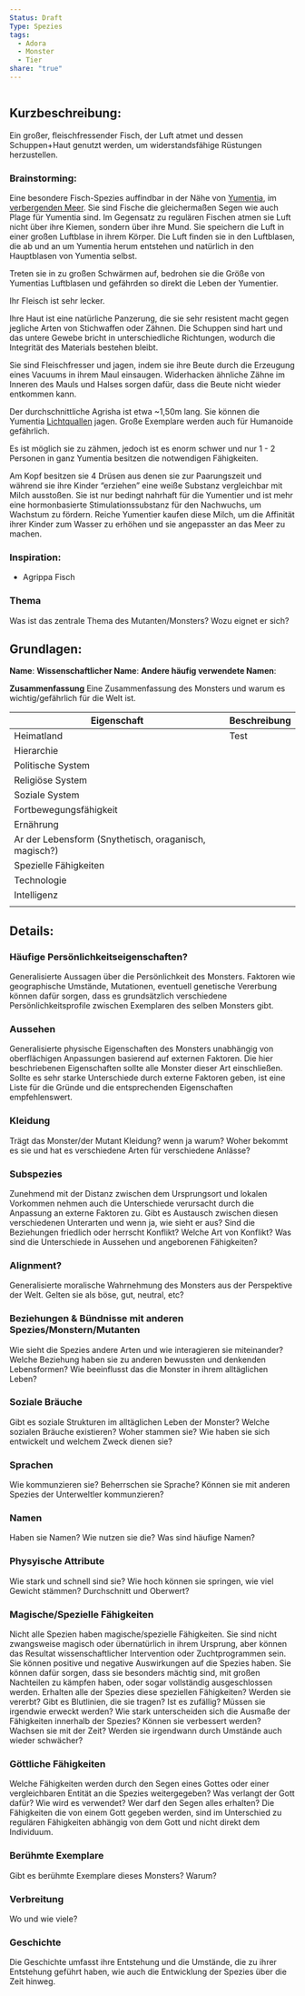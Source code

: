 ```yaml
---
Status: Draft
Type: Spezies
tags:
  - Adora
  - Monster
  - Tier
share: "true"
---
```

```table-of-contents
```

## Kurzbeschreibung:
 
Ein großer, fleischfressender Fisch, der Luft atmet und dessen Schuppen+Haut genutzt werden, um widerstandsfähige Rüstungen herzustellen. 

### Brainstorming:

Eine besondere Fisch-Spezies auffindbar in der Nähe von [Yumentia](../Setting/Orte/Biome/Meere/Das%20Verbergende%20Meer/Yumentia.md), im [verbergenden Meer](../Setting/Orte/Biome/Meere/Das%20Verbergende%20Meer/index.md). Sie sind Fische die gleichermaßen Segen wie auch Plage für Yumentia sind. Im Gegensatz zu regulären Fischen atmen sie Luft nicht über ihre Kiemen, sondern über ihre Mund. Sie speichern die Luft in einer großen Luftblase in ihrem Körper. Die Luft finden sie in den Luftblasen, die ab und an um Yumentia herum entstehen und natürlich in den Hauptblasen von Yumentia selbst. 

Treten sie in zu großen Schwärmen auf, bedrohen sie die Größe von Yumentias Luftblasen und gefährden so direkt die Leben der Yumentier.

Ihr Fleisch ist sehr lecker.

Ihre Haut ist eine natürliche Panzerung, die sie sehr resistent macht gegen jegliche Arten von Stichwaffen oder Zähnen. Die Schuppen sind hart und das untere Gewebe bricht in unterschiedliche Richtungen, wodurch die Integrität des Materials bestehen bleibt. 

Sie sind Fleischfresser und jagen, indem sie ihre Beute durch die Erzeugung eines Vacuums in ihrem Maul einsaugen. Widerhacken ähnliche Zähne im Inneren des Mauls und Halses sorgen dafür, dass die Beute nicht wieder entkommen kann. 

Der durchschnittliche Agrisha ist etwa ~1,50m lang. Sie können die Yumentia [Lichtquallen](../Setting/Kreaturen/Tiere/Lichtquallen.md) jagen. Große Exemplare werden auch für Humanoide gefährlich. 

Es ist möglich sie zu zähmen, jedoch ist es enorm schwer und nur 1 - 2 Personen in ganz Yumentia besitzen die notwendigen Fähigkeiten. 

Am Kopf besitzen sie 4 Drüsen aus denen sie zur Paarungszeit und während sie ihre Kinder “erziehen” eine weiße Substanz vergleichbar mit Milch ausstoßen. Sie ist nur bedingt nahrhaft für die Yumentier und ist mehr eine hormonbasierte Stimulationssubstanz für den Nachwuchs, um Wachstum zu fördern. Reiche Yumentier kaufen diese Milch, um die Affinität ihrer Kinder zum Wasser zu erhöhen und sie angepasster an das Meer zu machen. 

### Inspiration:
- Agrippa Fisch

### Thema
Was ist das zentrale Thema des Mutanten/Monsters?  Wozu eignet er sich? 


## Grundlagen: 
**Name**:
**Wissenschaftlicher Name**:
**Andere häufig verwendete Namen**:

**Zusammenfassung**
Eine Zusammenfassung des Monsters und warum es wichtig/gefährlich für die Welt ist.

| Eigenschaft                                           | Beschreibung |
| ----------------------------------------------------- | ------------ |
| Heimatland                                            | Test         |
| Hierarchie                                            |              |
| Politische System                                     |              |
| Religiöse System                                      |              |
| Soziale System                                        |              |
| Fortbewegungsfähigkeit                                |              |
| Ernährung                                             |              |
| Ar der Lebensform (Snythetisch, oraganisch, magisch?) |              |
| Spezielle Fähigkeiten                                 |              |
| Technologie                                           |              |
| Intelligenz                                           |              |
|                                                       |              |

## Details: 

### **Häufige Persönlichkeitseigenschaften?** 
Generalisierte Aussagen über die Persönlichkeit des Monsters. Faktoren wie geographische Umstände, Mutationen, eventuell genetische Vererbung können dafür sorgen, dass es grundsätzlich verschiedene Persönlichkeitsprofile zwischen Exemplaren des selben Monsters gibt. 

### **Aussehen**
Generalisierte physische Eigenschaften des Monsters unabhängig von oberflächigen Anpassungen basierend auf externen Faktoren. Die hier beschriebenen Eigenschaften sollte alle Monster dieser Art einschließen. 
Sollte es sehr starke Unterschiede durch externe Faktoren geben, ist eine Liste für die Gründe und die entsprechenden Eigenschaften empfehlenswert. 

### **Kleidung**
Trägt das Monster/der Mutant Kleidung? wenn ja warum? Woher bekommt es sie und hat es verschiedene Arten für verschiedene Anlässe? 

### **Subspezies**
Zunehmend mit der Distanz zwischen dem Ursprungsort und lokalen Vorkommen nehmen auch die Unterschiede verursacht durch die Anpassung an externe Faktoren zu. Gibt es Austausch zwischen diesen verschiedenen Unterarten und wenn ja, wie sieht er aus? Sind die Beziehungen friedlich oder herrscht Konflikt? Welche Art von Konflikt? Was sind die Unterschiede in Aussehen und angeborenen Fähigkeiten? 



### **Alignment**?
Generalisierte moralische Wahrnehmung des Monsters aus der Perspektive der Welt. Gelten sie als böse, gut, neutral, etc? 



### **Beziehungen & Bündnisse mit anderen Spezies/Monstern/Mutanten**
Wie sieht die Spezies andere Arten und wie interagieren sie miteinander? Welche Beziehung haben sie zu anderen bewussten und denkenden Lebensformen? Wie beeinflusst das die Monster in ihrem alltäglichen Leben?



### **Soziale Bräuche**
Gibt es soziale Strukturen im alltäglichen Leben der Monster? Welche sozialen Bräuche existieren? Woher stammen sie? Wie haben sie sich entwickelt und welchem Zweck dienen sie? 



### **Sprachen**
Wie kommunzieren sie? Beherrschen sie Sprache? Können sie mit anderen Spezies der Unterweltler kommunzieren? 



### **Namen**
Haben sie Namen? Wie nutzen sie die?  Was sind häufige Namen?



### **Physyische Attribute**
Wie stark und schnell sind sie? Wie hoch können sie springen, wie viel Gewicht stämmen? Durchschnitt und Oberwert? 



### **Magische/Spezielle Fähigkeiten**
Nicht alle Spezien haben magische/spezielle Fähigkeiten. Sie sind nicht zwangsweise magisch oder übernatürlich in ihrem Ursprung, aber können das Resultat wissenschaftlicher Intervention oder Zuchtprogrammen sein. Sie können positive und negative Auswirkungen auf die Spezies haben. Sie können dafür sorgen, dass sie besonders mächtig sind, mit großen Nachteilen zu kämpfen haben, oder sogar vollständig ausgeschlossen werden. 
Erhalten alle der Spezies diese speziellen Fähigkeiten? Werden sie vererbt? Gibt es Blutlinien, die sie tragen? Ist es zufällig? Müssen sie irgendwie erweckt werden? Wie stark unterscheiden sich die Ausmaße der Fähigkeiten innerhalb der Spezies? Können sie verbessert werden? Wachsen sie mit der Zeit? Werden sie irgendwann durch Umstände auch wieder schwächer? 




### **Göttliche Fähigkeiten**
Welche Fähigkeiten werden durch den Segen eines Gottes oder einer vergleichbaren Entität an die Spezies weitergegeben? Was verlangt der Gott dafür? Wie wird es verwendet? Wer darf den Segen alles erhalten? 
Die Fähigkeiten die von einem Gott gegeben werden, sind im Unterschied zu regulären Fähigkeiten abhängig von dem Gott und nicht direkt dem Individuum. 




### **Berühmte Exemplare**
Gibt es berühmte Exemplare dieses Monsters? Warum? 



### **Verbreitung**
Wo und wie viele? 




### **Geschichte**
Die Geschichte umfasst ihre Entstehung und die Umstände, die zu ihrer Entstehung geführt haben, wie auch die Entwicklung der Spezies über die Zeit hinweg.





